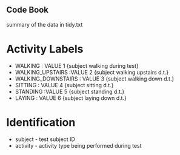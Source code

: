 ## Code Book 
summary of the data in tidy.txt

# Activity Labels

* WALKING : VALUE 1 {subject walking during test}
* WALKING_UPSTAIRS :VALUE 2 {subject walking upstairs d.t.}
* WALKING_DOWNSTAIRS : VALUE 3 {subject walking down d.t.}
* SITTING : VALUE 4 {subject sitting d.t.}
* STANDING :VALUE 5 {subject standing d.t.}
* LAYING : VALUE 6 {subject laying down d.t.}

# Identification

* subject - test subject ID
* activity - activity type being performed during test
